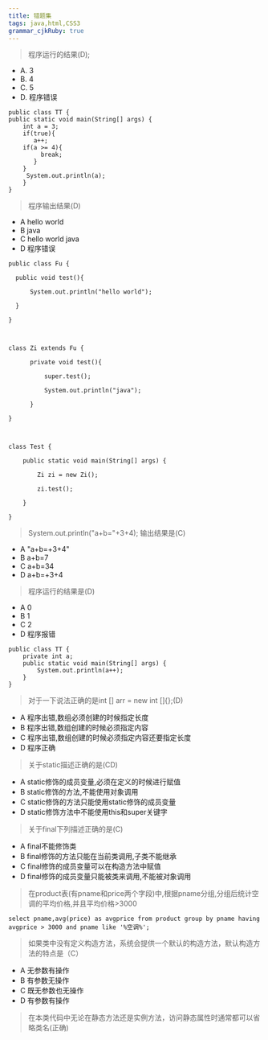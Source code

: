 ```yaml
---
title: 错题集
tags: java,html,CSS3
grammar_cjkRuby: true
---
```


>  程序运行的结果(D);
- A. 3
- B. 4
- C. 5
- D. 程序错误


``` stylus
public class TT {
public static void main(String[] args) {
	int a = 3;
	if(true){
	   a++;
	if(a >= 4){
	     break;		
	   }
	}
     System.out.println(a);
    }
}
```


> 程序输出结果(D)
-  A hello world
-  B java
-  C hello world java
-  D 程序错误

``` stylus
public class Fu {

  public void test(){

	  System.out.println("hello world");

  }

}



class Zi extends Fu {

	  private void test(){

		  super.test();

		  System.out.println("java");

	  }

}



class Test {

	public static void main(String[] args) {

		Zi zi = new Zi();

		zi.test();

	}

}
```
>  System.out.println("a+b="+3+4);
>  输出结果是(C)

- A "a+b=+3+4"
- B a+b=7
- C a+b=34
- D a+b=+3+4

> 程序运行的结果是(D)

-  A 0
-  B 1
-  C 2
-  D 程序报错

``` stylus
public class TT {
	private int a;
	public static void main(String[] args) {
		System.out.println(a++);
	}
}
```

> 对于一下说法正确的是int [] arr = new int []{};(D)

- A 程序出错,数组必须创建的时候指定长度
- B 程序出错,数组创建的时候必须指定内容
- C 程序出错,数组创建的时候必须指定内容还要指定长度
- D 程序正确

> 关于static描述正确的是(CD)

 - A static修饰的成员变量,必须在定义的时候进行赋值
 - B static修饰的方法,不能使用对象调用
 - C static修饰的方法只能使用static修饰的成员变量
 - D static修饰方法中不能使用this和super关键字

> 关于final下列描述正确的是(C)

-  A final不能修饰类
-  B final修饰的方法只能在当前类调用,子类不能继承
-  C final修饰的成员变量可以在构造方法中赋值
-  D final修饰的成员变量只能被类来调用,不能被对象调用

> 在product表(有pname和price两个字段)中,根据pname分组,分组后统计空调的平均价格,并且平均价格>3000

``` stylus
select pname,avg(price) as avgprice from product group by pname having avgprice > 3000 and pname like '%空调%';
```
> 如果类中没有定义构造方法，系统会提供一个默认的构造方法，默认构造方法的特点是（C）

-  A 无参数有操作
-  B 有参数无操作
-  C 既无参数也无操作
-  D 有参数有操作

> 在本类代码中无论在静态方法还是实例方法，访问静态属性时通常都可以省略类名(正确)